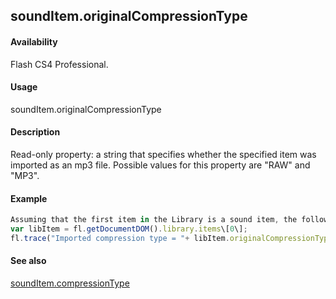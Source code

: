 ## soundItem.originalCompressionType

#### Availability

Flash CS4 Professional.

#### Usage

soundItem.originalCompressionType

#### Description

Read-only property: a string that specifies whether the specified item was imported as an mp3 file. Possible values for this property are "RAW" and "MP3".

#### Example

```javascript
Assuming that the first item in the Library is a sound item, the following code displays "MP3" if the file was imported into the Library as an MP3 file, or "RAW" if it was not:
var libItem = fl.getDocumentDOM().library.items\[0\];
fl.trace("Imported compression type = "+ libItem.originalCompressionType);

```
#### See also

[soundItem.compressionType](../SoundItem_object/soundIte2.md)
